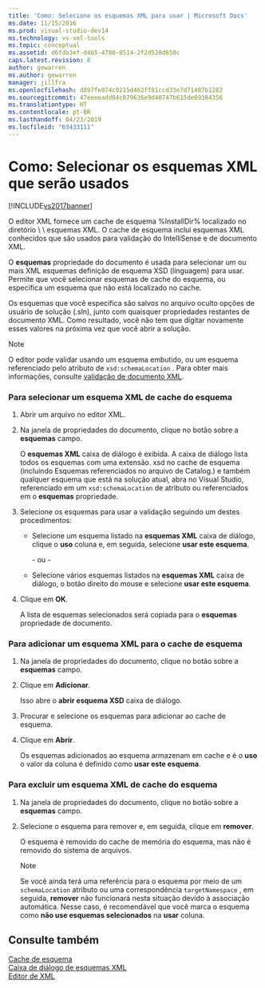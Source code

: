 ```yaml
---
title: 'Como: Selecione os esquemas XML para usar | Microsoft Docs'
ms.date: 11/15/2016
ms.prod: visual-studio-dev14
ms.technology: vs-xml-tools
ms.topic: conceptual
ms.assetid: d6fda3ef-d465-4788-8514-2f2d528d658c
caps.latest.revision: 8
author: gewarren
ms.author: gewarren
manager: jillfra
ms.openlocfilehash: d897fe074c0215d462ff81ccd33e7d71487b1282
ms.sourcegitcommit: 47eeeeadd84c879636e9d48747b615de69384356
ms.translationtype: HT
ms.contentlocale: pt-BR
ms.lasthandoff: 04/23/2019
ms.locfileid: "63433111"
---
```

# <a name="how-to-select-the-xml-schemas-to-use"></a>Como: Selecionar os esquemas XML que serão usados
[!INCLUDE[vs2017banner](../includes/vs2017banner.md)]

O editor XML fornece um cache de esquema %InstallDir% localizado no diretório \ \ esquemas XML. O cache de esquema inclui esquemas XML conhecidos que são usados para validação do IntelliSense e de documento XML.  
  
 O **esquemas** propriedade do documento é usada para selecionar um ou mais XML esquemas definição de esquema XSD (linguagem) para usar. Permite que você selecionar esquemas de cache do esquema, ou especifica um esquema que não está localizado no cache.  
  
 Os esquemas que você especifica são salvos no arquivo oculto opções de usuário de solução (.sln), junto com quaisquer propriedades restantes de documento XML. Como resultado, você não tem que digitar novamente esses valores na próxima vez que você abrir a solução.  
  
> [!NOTE]
> O editor pode validar usando um esquema embutido, ou um esquema referenciado pelo atributo de `xsd:schemaLocation` . Para obter mais informações, consulte [validação de documento XML](../xml-tools/xml-document-validation.md).  
  
### <a name="to-select-an-xml-schema-from-the-schema-cache"></a>Para selecionar um esquema XML de cache do esquema  
  
1. Abrir um arquivo no editor XML.  
  
2. Na janela de propriedades do documento, clique no botão sobre a **esquemas** campo.  
  
    O **esquemas XML** caixa de diálogo é exibida. A caixa de diálogo lista todos os esquemas com uma extensão. xsd no cache de esquema (incluindo Esquemas referenciados no arquivo de Catalog.) e também qualquer esquema que está na solução atual, abra no Visual Studio, referenciado em um `xsd:schemaLocation` de atributo ou referenciados em o **esquemas** propriedade.  
  
3. Selecione os esquemas para usar a validação seguindo um destes procedimentos:  
  
   - Selecione um esquema listado na **esquemas XML** caixa de diálogo, clique o **uso** coluna e, em seguida, selecione **usar este esquema**.  
  
     - ou -  
  
   - Selecione vários esquemas listados na **esquemas XML** caixa de diálogo, o botão direito do mouse e selecione **usar este esquema**.  
  
4. Clique em **OK**.  
  
    A lista de esquemas selecionados será copiada para o **esquemas** propriedade de documento.  
  
### <a name="to-add-an-xml-schema-to-the-schema-cache"></a>Para adicionar um esquema XML para o cache de esquema  
  
1. Na janela de propriedades do documento, clique no botão sobre a **esquemas** campo.  
  
2. Clique em **Adicionar**.  
  
     Isso abre o **abrir esquema XSD** caixa de diálogo.  
  
3. Procurar e selecione os esquemas para adicionar ao cache de esquema.  
  
4. Clique em **Abrir**.  
  
     Os esquemas adicionados ao esquema armazenam em cache e é o **uso** o valor da coluna é definido como **usar este esquema**.  
  
### <a name="to-delete-an-xml-schema-from-the-schema-cache"></a>Para excluir um esquema XML de cache do esquema  
  
1. Na janela de propriedades do documento, clique no botão sobre a **esquemas** campo.  
  
2. Selecione o esquema para remover e, em seguida, clique em **remover**.  
  
     O esquema é removido do cache de memória do esquema, mas não é removido do sistema de arquivos.  
  
    > [!NOTE]
    > Se você ainda terá uma referência para o esquema por meio de um `schemaLocation` atributo ou uma correspondência `targetNamespace` , em seguida, **remover** não funcionará nesta situação devido à associação automática. Nesse caso, é recomendável que você marca o esquema como **não use esquemas selecionados** na **usar** coluna.  
  
## <a name="see-also"></a>Consulte também  
 [Cache de esquema](../xml-tools/schema-cache.md)   
 [Caixa de diálogo de esquemas XML](../xml-tools/xml-schemas-dialog-box.md)   
 [Editor de XML](../xml-tools/xml-editor.md)
